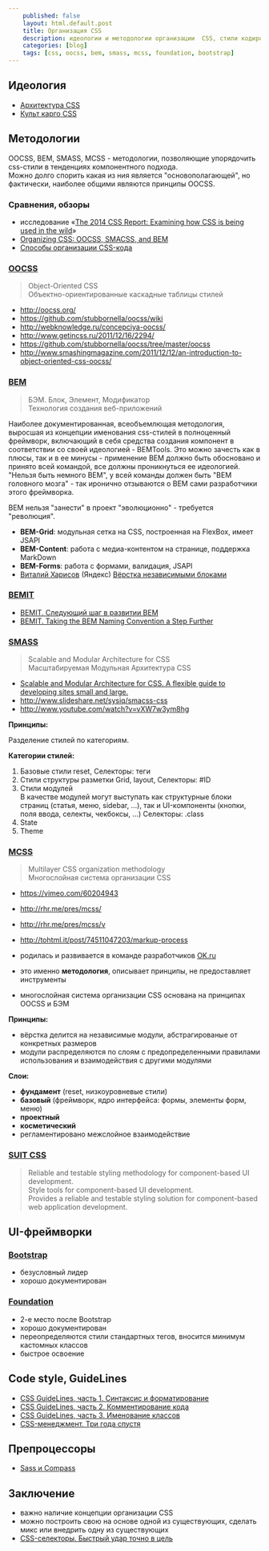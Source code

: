 ```yaml
---
    published: false
    layout: html.default.post
    title: Организация CSS
    description: идеологии и методологии организации  CSS, стили кодирования CSS
    categories: [blog]
    tags: [css, oocss, bem, smass, mcss, foundation, bootstrap]
---
```



## Идеология

*   [Архитектура CSS](http://web-standards.ru/articles/css-architecture/)
*   [Культ карго CSS](http://web-standards.ru/articles/cargo-cult-css/)


## Методологии

OOCSS, BEM, SMASS, MCSS - методологии, позволяющие упорядочить css-стили
в тенденциях компонентного подхода.  
Можно долго спорить какая из ния является "основополагающей", но фактически,
наиболее общими являются принципы OOCSS.  


### Сравнения, обзоры

*   исследование «[The 2014 CSS Report: Examining how CSS is being used in the wild](http://reports.quickleft.com/css)»
*   [Organizing CSS: OOCSS, SMACSS, and BEM](https://mattstauffer.co/blog/organizing-css-oocss-smacss-and-bem)
*   [Способы организации CSS-кода](http://habrahabr.ru/post/256109/)


### [OOCSS][oocss]
>   Object-Oriented CSS  
>   Объектно-ориентированные каскадные таблицы стилей

*   <http://oocss.org/>
*   <https://github.com/stubbornella/oocss/wiki>
*   <http://webknowledge.ru/concepciya-oocss/>
*   <http://www.getincss.ru/2011/12/16/2294/>
*   <https://github.com/stubbornella/oocss/tree/master/oocss>
*   <http://www.smashingmagazine.com/2011/12/12/an-introduction-to-object-oriented-css-oocss/>


### [BEM][bem]
>   БЭМ. Блок, Элемент, Модификатор  
>   Технология создания веб-приложений

Наиболее документированная, всеобъемлющая методология, выросшая из концепции именования css-стилей
в полноценный фреймворк, включающий в себя средства создания компонент в соответствии со своей
идеологией - BEMTools.
Это можно зачесть как в плюсы, так и в ее минусы - применение BEM должно быть обосновано
и принято всей командой, все должны проникнуться ее идеологией.
"Нельзя быть немного BEM", у всей команды должен быть "BEM головного мозга" - так иронично
отзываются о BEM сами разработчики этого фреймворка.

BEM нельзя "занести" в проект "эволюционно" - требуется "революция".

*   **BEM-Grid**: модульная сетка на CSS, построенная на FlexBox, имеет JSAPI
*   **BEM-Content**: работа с медиа-контентом на странице, поддержка MarkDown
*   **BEM-Forms**: работа с формами, валидация, JSAPI
*   [Виталий Харисов](https://ru.bem.info/authors/harisov-vitaly/) (Яндекс)
    [Вёрстка независимыми блоками](http://vitaly.harisov.name/article/independent-blocks.html)



### [BEMIT](http://habrahabr.ru/company/paysto/blog/264569/)

*   [BEMIT. Следующий шаг в развитии BEM](http://habrahabr.ru/company/paysto/blog/264569/)
*   [BEMIT. Taking the BEM Naming Convention a Step Further](http://csswizardry.com/2015/08/bemit-taking-the-bem-naming-convention-a-step-further/)



### [SMASS][smass]
>   Scalable and Modular Architecture for CSS  
>   Масштабируемая Модульная Архитектура CSS

*   [Scalable and Modular Architecture for CSS. A flexible guide to developing sites small and large.](https://smacss.com/book)
*   <http://www.slideshare.net/sysiq/smacss-css>
*   <http://www.youtube.com/watch?v=vXW7w3ym8hg>

**Принципы:**

Разделение стилей по категориям.

**Категории стилей:**

1.  Базовые стили
    reset, 
    Селекторы: теги
2.  Стили структуры разметки
    Grid, layout, 
    Селекторы: #ID
3.  Стили модулей  
    В качестве модулей могут выступать как структурные блоки страниц (статья, меню, sidebar, ...),
    так и UI-компоненты (кнопки, поля ввода, селекты, чекбоксы, ...)
    Селекторы: .class
4. State
5. Theme


### [MCSS][mcss]
>   Multilayer CSS organization methodology  
>   Многослойная система организации CSS

*   <https://vimeo.com/60204943>
*   <http://rhr.me/pres/mcss/>
*   <http://rhr.me/pres/mcss/v>
*   <http://tohtml.it/post/74511047203/markup-process>

*   родилась и развивается в команде разработчиков [OK.ru](http://ok.ru)
*   это именно **методология**, описывает принципы, не предоставляет инструменты
*   многослойная система организации CSS основана на принципах OOCSS и БЭМ

**Принципы:**

*   вёрстка делится на независимые модули, абстрагированые от конкретных размеров  
*   модули распределяются по слоям с предопределенными правилами использования и взаимодействия с другими модулями

**Слои:**

*   **фундамент** (reset, низкоуровневые стили)
*   **базовый** (фреймворк, ядро интерфейса: формы, элементы форм, меню)
*   **проектный**
*   **косметический**
*   регламентировано межслойное взаимодействие

### [SUIT CSS](https://suitcss.github.io/)
>   Reliable and testable styling methodology for component-based UI development.  
>   Style tools for component-based UI development.  
>   Provides a reliable and testable styling solution for component-based web application development.

## UI-фреймворки


### [Bootstrap][bootstrap]

*   безусловный лидер
*   хорошо документирован


### [Foundation][foundation]

*   2-е место после Bootstrap
*   хорошо документирован
*   переопределяются стили стандартных тегов, вносится минимум кастомных классов
*   быстрое освоение


## Code style, GuideLines

*   [CSS GuideLines, часть 1. Синтаксис и форматирование](http://habrahabr.ru/post/235851/)
*   [CSS GuideLines, часть 2. Комментирование кода](http://habrahabr.ru/post/235893/)
*   [CSS GuideLines, часть 3. Именование классов](http://habrahabr.ru/post/236047/)
*   [CSS-менеджмент. Три года спустя](https://vimeo.com/channels/pepelsbey/17498225)


## Препроцессоры

*   [Sass и Compass](https://vimeo.com/channels/wstdays/33377362)


## Заключение

*   важно наличие концепции организации CSS
*   можно построить свою на основе одной из существующих, сделать микс или внедрить одну из существующих
*   [CSS-селекторы. Быстрый удар точно в цель](https://vimeo.com/47168989)


<!-- references -------------------------------------------------------------------- -->

[oocss]: http://oocss.org
        "OOCSS (Object-Oriented CSS), объектно-ориентированные каскадные таблицы стилей"

[bem]: https://ru.bem.info
      "BEM (Блок-Элемент-Модификатор)"

[smass]: https://smacss.com
        "SMASS (Scalable and Modular Architecture for CSS), масштабируемая модульная архитектура css"

[mcss]: http://operatino.github.io/MCSS
       "MCSS (Multilayer CSS organization methodology), многослойная система организации CSS"

[bootstrap]: http://getbootstrap.com
            "Bootstrap. Front-end framework"

[foundation]: http://foundation.zurb.com
             "Foundation. Front-end framework"
